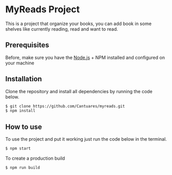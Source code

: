 # MyReads Project

This is a project that organize your books, you can add book in some shelves like currently reading, read and want to read.

## Prerequisites

Before, make sure you have the [Node.js](https://nodejs.org/) + NPM installed and configured on your machine

## Installation

Clone the repository and install all dependencies by running the code below.

```sh
$ git clone https://github.com/Cantuares/myreads.git
$ npm install
```
## How to use

To use the project and put it working just run the code below in the terminal.

```sh
$ npm start
```

To create a production build

```sh
$ npm run build
```
